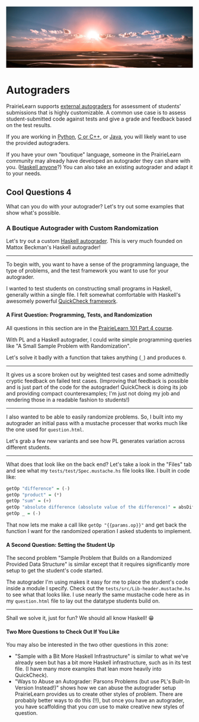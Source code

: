 ![decorative image of a picturesque prairie](../../images/header.jpg)

# Autograders

PrairieLearn supports [external autograders](https://prairielearn.readthedocs.io/en/latest/externalGrading/) for assessment of students' submissions that is highly customizable. A common use case is to assess student-submitted code against tests and give a grade and feedback based on the test results.

If you are working in [Python](https://prairielearn.readthedocs.io/en/latest/python-grader/), [C or C++](https://prairielearn.readthedocs.io/en/latest/c-grader/), or [Java](https://prairielearn.readthedocs.io/en/latest/java-grader/), you will likely want to use the provided autograders.

If you have your own "boutique" language, someone in the PrairieLearn community may already have developed an autograder they can share with you. ([Haskell anyone](https://github.com/steven-wolfman/haskell-prairielearn)?) You can also take an existing autograder and adapt it to your needs.

## Cool Questions 4

What can you do with your autograder? Let's try out some examples that show what's possible.

### A Boutique Autograder with Custom Randomization

Let's try out a custom [Haskell autograder](https://github.com/steven-wolfman/haskell-prairielearn). This is very much founded on Mattox Beckman's Haskell autograder!

---

To begin with, you want to have a sense of the programming language, the type of problems, and the test framework you want to use for your autograder.

I wanted to test students on constructing small programs in Haskell, generally within a single file. I felt somewhat comfortable with Haskell's awesomely powerful [QuickCheck framework](https://hackage.haskell.org/package/QuickCheck).

#### A First Question: Programming, Tests, and Randomization

All questions in this section are in the [PrairieLearn 101 Part 4 course](https://us.prairielearn.com/pl/course_instance/133045/assessment/2336781).

With PL and a Haskell autograder, I could write simple programming queries like "A Small Sample Problem with Randomization".

Let's solve it badly with a function that takes anything (`_`) and produces `0`.

---

It gives us a score broken out by weighted test cases and some admittedly cryptic feedback on failed test cases. (Improving that feedback is possible and is just part of the code for the autograder! QuickCheck is doing its job and providing compact counterexamples; I'm just not doing my job and rendering those in a readable fashion to students!)

---

I also wanted to be able to easily randomize problems. So, I built into my autograder an initial pass with a mustache processer that works much like the one used for `question.html`.

Let's grab a few new variants and see how PL generates variation across different students.

----

What does that look like on the back end? Let's take a look in the "Files" tab and see what my `tests/test/Spec.mustache.hs` file looks like. I built in code like:

```haskell
getOp "difference" = (-)
getOp "product" = (*)
getOp "sum" = (+)
getOp "absolute difference (absolute value of the difference)" = absDiff
getOp _ = (-)
```

That now lets me make a call like `getOp "{{params.op}}"` and get back the function I want for the randomized operation I asked students to implement.

#### A Second Question: Setting the Student Up

The second problem "Sample Problem that Builds on a Randomized Provided Data Structure" is similar except that it requires significantly more setup to get the student's code started.

The autograder I'm using makes it easy for me to place the student's code inside a module I specify. Check out the 
`tests/src/Lib-header.mustache.hs` to see what that looks like. I use nearly the same mustache code here as in my `question.html` file to lay out the datatype students build on.

---

Shall we solve it, just for fun? We should all know Haskell! 😁

#### Two More Questions to Check Out If You Like

You may also be interested in the two other questions in this zone:

+ "Sample with a Bit More Haskell Infrastructure" is similar to what we've already seen but has a bit more Haskell infrastructure, such as in its test file. (I have many more examples that lean more heavily into QuickCheck).
+ "Ways to Abuse an Autograder: Parsons Problems (but use PL's Built-In Version Instead!)" shows how we can abuse the autograder setup PrairieLearn provides us to create other styles of problem. There are probably better ways to do this (!!), but once you have an autograder, you have scaffolding that you *can* use to make creative new styles of question.

<!-- ## How Do I Get Started With An Autograder

TODO: talk about getting Docker set up, adapting an existing autograder, re-link to the documentation, caution about "caching" resources needed in the autograder so preparation isn't slow. -->
